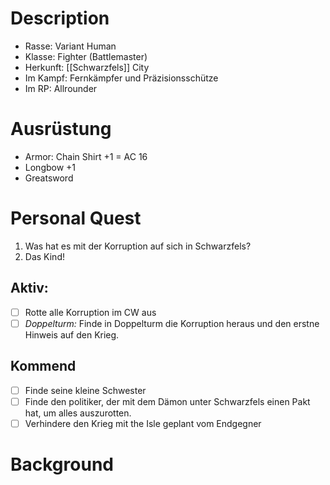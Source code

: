 # Description

- Rasse: Variant Human 
- Klasse: Fighter (Battlemaster)
- Herkunft: [[Schwarzfels]] City
- Im Kampf: Fernkämpfer und Präzisionsschütze
- Im RP: Allrounder


# Ausrüstung

- Armor: Chain Shirt +1 = AC 16
- Longbow +1
- Greatsword

# Personal Quest
1. Was hat es mit der Korruption auf sich in Schwarzfels?
2. Das Kind!
## Aktiv:

- [ ] Rotte alle Korruption im CW aus
- [ ] *Doppelturm:* Finde in Doppelturm die Korruption heraus und den erstne Hinweis auf den Krieg.

## Kommend
- [ ] Finde seine kleine Schwester
- [ ] Finde den politiker, der mit dem Dämon unter Schwarzfels einen Pakt hat, um alles auszurotten.
- [ ] Verhindere den Krieg mit the Isle geplant vom Endgegner

# Background